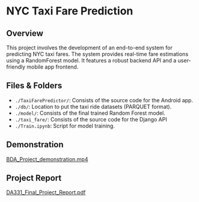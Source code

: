 # NYC Taxi Fare Prediction

## Overview
This project involves the development of an end-to-end system for predicting NYC taxi fares. The system provides real-time fare estimations using a RandomForest model. It features a robust backend API and a user-friendly mobile app frontend.

## Files & Folders
- `./TaxiFarePredictor/`: Consists of the source code for the Android app.
- `./db/`: Location to put the taxi ride datasets (PARQUET format).
- `./model/`: Consists of the final trained Random Forest model.
- `./taxi_fare/`: Consists of the source code for the Django API
- `./Train.ipynb`: Script for model training.

## Demonstration
[BDA_Project_demonstration.mp4](https://github.com/Shanta-11/Big-Data-NYC-Taxi-Fare-Prediction/blob/main/BDA_Project_demonstration.mp4)

## Project Report
[DA331_Final_Project_Report.pdf](https://github.com/Shanta-11/Big-Data-NYC-Taxi-Fare-Prediction/blob/main/DA331_Final_Project_Report.pdf)



